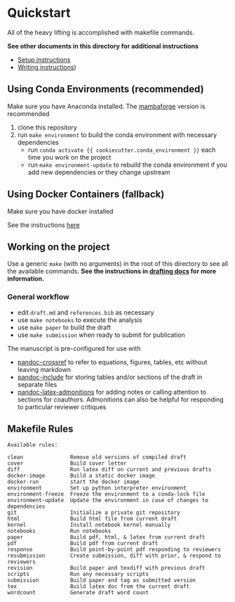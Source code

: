 # Quickstart

All of the heavy lifting is accomplished with makefile commands. 

**See other documents in this directory for additional instructions**

- [Setup instructions](installation_instructions.md)
- [Writing instructions](drafting_instructions.md))

## Using Conda Environments (recommended)

Make sure you have Anaconda installed. The [mambaforge](https://github.com/conda-forge/miniforge) version is recommended

1. clone this repository
2. run `make environment` to build the conda environment with necessary dependencies
   - run `conda activate {{ cookiecutter.conda_environment }}` each time you work on the project
   - run `make environment-update` to rebuild the conda environment if you add new dependencies or they change upstream

## Using Docker Containers (fallback)

Make sure you have docker installed

See the instructions [here](infrastructure/../installation_instructions.md)

## Working on the project

Use a generic  `make` (with no arguments) in the root of this directory to see all the available commands. **See the instructions in [drafting docs](drafting_instructions.md) for more information.**


### General workflow

- edit `draft.md` and `references.bib` as necessary
- use `make notebooks` to execute the analysis
- use `make paper` to build the draft
- use `make submission` when ready to submit for publication


The manuscript is pre-configured for use with

- [pandoc-crossref](https://lierdakil.github.io/pandoc-crossref/) to refer to equations, figures, tables, etc without leaving markdown
- [pandoc-include](https://github.com/DCsunset/pandoc-include) for storing tables and/or sections of the draft in separate files
- [pandoc-latex-admonitions](https://github.com/chdemko/pandoc-latex-admonition) for adding notes or calling attention to sections for coauthors. Admonitions can also be helpful for responding to particular reviewer critiques

## Makefile Rules

``` text
Available rules:

clean               Remove old versions of compiled draft 
cover               Build cover letter 
diff                Run latex diff on current and previous drafts 
docker-image        Build a static docker image 
docker-run          start the docker image 
environment         Set up python interpreter environment 
environment-freeze  Freeze the environment to a conda-lock file
environment-update  Update the environment in case of changes to dependencies 
git                 Initialize a private git repository 
html                Build html file from current draft 
kernel              Install notebook kernel manually 
notebooks           Run notebooks 
paper               Build pdf, html, & latex from current draft 
pdf                 Build pdf from current draft 
response            Build point-by-point pdf responding to reviewers
resubmission        Create submission, diff with prior, & respond to reviewers 
revision            Build paper and texdiff with previous draft 
scripts             Run any necessary scripts 
submission          Build paper and tag as submitted version 
tex                 Build latex doc from the current draft 
wordcount           Generate draft word count 
```
